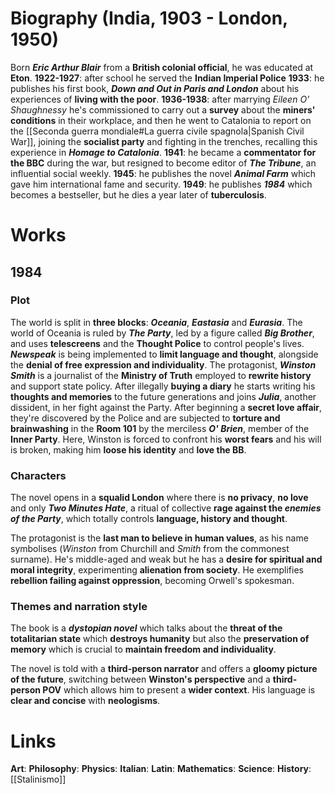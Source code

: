# Biography (India, 1903 - London, 1950)
Born ***Eric Arthur Blair*** from a **British colonial official**, he was educated at **Eton**.
**1922-1927**: after school he served the **Indian Imperial Police**
**1933**: he publishes his first book, ***Down and Out in Paris and London*** about his experiences of **living with the poor**.
**1936-1938**: after marrying *Eileen O' Shaughnessy* he's commissioned to carry out a **survey** about the **miners' conditions** in their workplace, and then he went to Catalonia to report on the [[Seconda guerra mondiale#La guerra civile spagnola|Spanish Civil War]], joining the **socialist party** and fighting in the trenches, recalling this experience in ***Homage to Catalonia***.
**1941**: he became a **commentator for the BBC** during the war, but resigned to become editor of ***The Tribune***, an influential social weekly.
**1945**: he publishes the novel ***Animal Farm*** which gave him international fame and security.
**1949**: he publishes ***1984*** which becomes a bestseller, but he dies a year later of **tuberculosis**.
# Works
## 1984
### Plot
The world is split in **three blocks**: ***Oceania***, ***Eastasia*** and ***Eurasia***. The world of Oceania is ruled by ***The Party***, led by a figure called ***Big Brother***, and uses **telescreens** and the **Thought Police** to control people's lives. ***Newspeak*** is being implemented to **limit language and thought**, alongside the **denial of free expression and individuality**. The protagonist, ***Winston Smith*** is a journalist of the **Ministry of Truth** employed to **rewrite history** and support state policy. After illegally **buying a diary** he starts writing his **thoughts and memories** to the future generations and joins ***Julia***, another dissident, in her fight against the Party. After beginning a **secret love affair**, they're discovered by the Police and are subjected to **torture and brainwashing** in the **Room 101** by the merciless ***O' Brien***, member of the **Inner Party**. Here, Winston is forced to confront his **worst fears** and his will is broken, making him **loose his identity** and **love the BB**.
### Characters
The novel opens in a **squalid London** where there is **no privacy**, **no love** and only ***Two Minutes Hate***, a ritual of collective **rage against the *enemies of the Party***, which totally controls **language, history and thought**.

The protagonist is the **last man to believe in human values**, as his name symbolises (*Winston* from Churchill and *Smith* from the commonest surname). He's middle-aged and weak but he has a **desire for spiritual and moral integrity**, experimenting **alienation from society**. He exemplifies **rebellion failing against oppression**, becoming Orwell's spokesman.
### Themes and narration style
The book is a ***dystopian novel*** which talks about the **threat of the totalitarian state** which **destroys humanity** but also the **preservation of memory** which is crucial to **maintain freedom and individuality**.

The novel is told with a **third-person narrator** and offers a **gloomy picture of the future**, switching between **Winston's perspective** and a **third-person POV** which allows him to present a **wider context**. His language is **clear and concise** with **neologisms**. 
# Links
**Art**:
**Philosophy**:
**Physics**:
**Italian**:
**Latin**:
**Mathematics**:
**Science**:
**History**: [[Stalinismo]]
